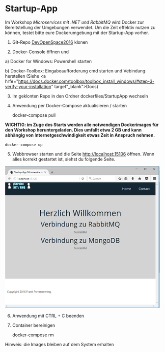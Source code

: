 # Startup-App

Im Workshop <i>Microservices mit .NET und RabbitMQ</i> wird Docker zur Bereitstellung der Umgebungen verwendet.
Um die Zeit effektiv nutzen zu können, testet bitte eure Dockerumgebung mit der Startup-App vorher.

1) Git-Repo <a href="https://github.com/fpommerening/DevOpenSpace2016.git">DevOpenSpace2016</a> klonen 

2) Docker-Console öffnen und

  a) Docker for Windows: Powershell starten

  b) Docker-Toolbox: Eingabeaufforderung cmd starten und Vebindung herstellen (Siehe <a hrfe="https://docs.docker.com/toolbox/toolbox_install_windows/#step-3-verify-your-installation" target"_blank">Docs</a>)

3) Im geklonten Repo in den Ordner dockerfiles/StartupApp wechseln

4) Anwendung per Docker-Compose aktualisieren / starten 

	docker-compose pull

<b> WICHTIG: im Zuge des Starts werden alle notwendigen Dockerimages für den Workshop heruntergeladen. Dies umfallt etwa 2 GB und kann abhängig von Internetgeschwindigkeit etwas Zeit in Anspruch nehmen.</b>
	
	docker-compose up

5) Webbrowser starten und die Seite <a href ="http://localhost:15106">http://localhost:15106</a> öffnen. 
Wenn alles korrekt gestartet ist, siehst du folgende Seite.
<img src="images/startupApp.PNG" alt="Screenshot Startup-App"/>

6) Anwendung mit CTRL + C beenden

7) Container bereinigen 

	docker-compose rm
	
Hinweis: die Images bleiben auf dem System erhalten
